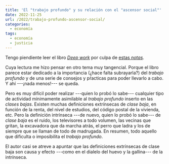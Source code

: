 ```yaml
---
title: 'El "trabajo profundo" y su relación con el "ascensor social"'
date: 2022-11-25
url: /2022/trabajo-profundo-ascensor-social/
categories:
  - economía
tags:
  - economía
  - justicia
---
```


Tengo piendiente leer el libro
[_Deep work_](https://www.calnewport.com/books/deep-work/)
por culpa de
[estas _notas_](https://joshuacook.netlify.app/post/deep-work-notes/).

Cuya lectura me hizo pensar en otro tema muy tangencial. Porque el libro parece estar dedicado a la importancia (¿hace falta subrayarla?) del _trabajo profundo_ y de una serie de consejos y pŕacticas para poder llevarlo a cabo. Y ahí ---¡nada menos!--- se queda.

Pero es muy difícil poder realizar ---quien lo probó lo sabe--- cualquier tipo de actividad mínimamente asimilable al _trabajo profundo_ inserto en las _clases bajas_. Existen muchas definiciones extrínsecas de _clase baja_, en función de la renta, del nivel de estudios, del código postal de la vivienda, etc. Pero la definición intrínseca ---de nuevo, quien lo probó  lo sabe--- de _clase baja_ es el ruido, los televisores a todo volumen, las vecinas que gritan, la excavadora que da marcha atrás, el perro que ladra y los de siempre que se llaman de todo de madrugada. En resumen, todo aquello que dificulta o imposibilita el _trabajo profundo_.

El autor casi se atreve a apuntar que las definiciones extrínsecas de clase baja son causa y efecto ---como en el dialelo del huevo y la gallina--- de la intrínseca.